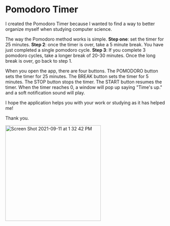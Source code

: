 # Pomodoro Timer

I created the Pomodoro Timer because I wanted to find a way to better organize myself when studying computer science. 

The way the Pomodoro method works is simple. 
**Step one**: set the timer for 25 minutes. 
**Step 2**: once the timer is over, take a 5 minute break. You have just completed a single pomodoro cycle. 
**Step 3**: If you complete 3 pomodoro cycles, take a longer break of 20-30 minutes. Once the long break is over, go back to step 1. 

When you open the app, there are four buttons. The POMODORO button sets the timer for 25 minutes. The BREAK button sets the timer for 5 minutes. The STOP button stops the timer. The START button resumes the timer. When the timer reaches 0, a window will pop up saying "Time's up." and a soft notification sound will play. 

I hope the application helps you with your work or studying as it has helped me!

Thank you. 

<img width="298" alt="Screen Shot 2021-09-11 at 1 32 42 PM" src="https://user-images.githubusercontent.com/35510088/132960912-0d2ad2ba-356f-4737-b57f-b5880f154b4c.png">

